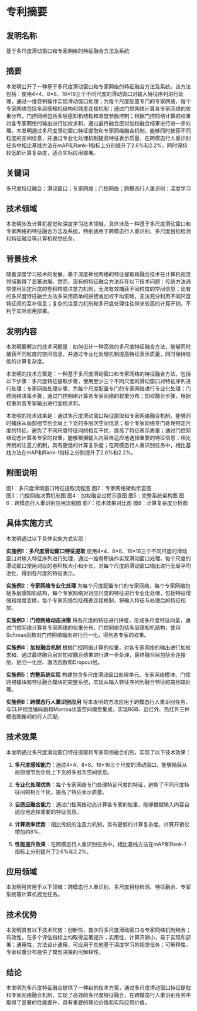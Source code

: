 # 专利摘要

## 发明名称
基于多尺度滑动窗口和专家网络的特征融合方法及系统

## 摘要

本发明公开了一种基于多尺度滑动窗口和专家网络的特征融合方法及系统。该方法包括：使用4×4、8×8、16×16三个不同尺度的滑动窗口对输入特征序列进行处理，通过一维卷积操作实现滑动窗口处理；为每个尺度配置专门的专家网络，每个专家网络包括多层感知机结构和残差连接机制；通过门控网络计算各专家网络的权重分布，门控网络包括多层感知机结构和温度参数控制；根据门控网络计算的权重对各专家网络的输出进行加权求和，通过最终融合层对加权融合结果进行进一步处理。本发明通过多尺度滑动窗口特征提取和专家网络融合机制，能够同时捕获不同粒度的空间信息，并通过专业化处理机制提高特征表示质量，在跨模态行人重识别任务中相比基线方法在mAP和Rank-1指标上分别提升了2.6%和2.2%，同时保持较低的计算复杂度，适合实际应用部署。

## 关键词
多尺度特征融合；滑动窗口；专家网络；门控网络；跨模态行人重识别；深度学习

## 技术领域
本发明涉及计算机视觉和深度学习技术领域，具体涉及一种基于多尺度滑动窗口和专家网络的特征融合方法及系统，特别适用于跨模态行人重识别、多尺度目标检测和特征融合等计算机视觉任务。

## 背景技术
随着深度学习技术的发展，基于深度神经网络的特征提取和融合技术在计算机视觉领域取得了显著进展。然而，现有的特征融合方法存在以下技术问题：传统方法通常使用固定尺度的卷积核或注意力机制，无法有效捕获不同粒度的空间信息；现有的多尺度特征融合方法多采用简单的拼接或加权平均策略，无法充分利用不同尺度特征间的互补信息；复杂的注意力机制和多尺度处理往往带来较高的计算开销，不利于实际应用部署。

## 发明内容
本发明要解决的技术问题是：如何设计一种高效的多尺度特征融合方法，能够同时捕获不同粒度的空间信息，并通过专业化处理机制提高特征表示质量，同时保持较低的计算复杂度。

本发明的技术方案是：一种基于多尺度滑动窗口和专家网络的特征融合方法，包括以下步骤：多尺度特征提取步骤，使用至少三个不同尺度的滑动窗口对特征序列进行处理；专家网络处理步骤，为每个尺度配置专门的专家网络进行专业化处理；门控网络决策步骤，通过门控网络计算各专家网络的权重分布；加权融合步骤，根据权重对各专家输出进行加权求和。

本发明的技术效果是：通过多尺度滑动窗口特征提取和专家网络融合机制，能够同时捕获从局部细节到全局上下文的多层次空间信息；每个专家网络专门处理特定尺度的特征，避免了不同尺度特征间的相互干扰，提高了特征表示质量；通过门控网络动态计算各专家的权重，能够根据输入内容自适应地选择重要的特征信息；相比传统的注意力机制，具有更低的计算复杂度；在跨模态行人重识别任务中，相比基线方法在mAP和Rank-1指标上分别提升了2.6%和2.2%。

## 附图说明
图1：多尺度滑动窗口特征提取流程图
图2：专家网络架构示意图  
图3：门控网络决策机制图
图4：加权融合过程示意图
图5：完整系统架构图
图6：跨模态行人重识别应用流程图
图7：技术效果对比图
图8：计算复杂度分析图

## 具体实施方式
本发明通过以下具体实施方式实现：

**实施例1：多尺度滑动窗口特征提取**
使用4×4、8×8、16×16三个不同尺度的滑动窗口对输入特征序列进行处理，通过一维卷积操作实现滑动窗口处理，每个尺度的滑动窗口使用对应的卷积核大小和步长，对每个尺度的滑动窗口输出进行全局平均池化，得到各尺度的特征表示。

**实施例2：专家网络专业化处理**
为每个尺度配置专门的专家网络，每个专家网络包括多层感知机结构，每个专家网络对对应尺度的特征进行专业化处理，包括特征增强和维度变换，每个专家网络包括残差连接机制，将输入特征与处理后的特征相加。

**实施例3：门控网络动态决策**
将各尺度的特征进行拼接，形成多尺度特征向量，通过门控网络计算各专家网络的权重分布，门控网络包括多层感知机结构，使用Softmax函数对门控网络输出进行归一化，得到各专家的权重。

**实施例4：加权融合机制**
根据门控网络计算的权重，对各专家网络的输出进行加权求和，通过最终融合层对加权融合结果进行进一步处理，最终融合层包括全连接层、层归一化层、激活函数和Dropout层。

**实施例5：完整系统实现**
构建包含多尺度滑动窗口处理单元、专家网络模块、门控网络模块和特征融合模块的完整系统，实现从输入特征序列到融合特征的端到端处理。

**实施例6：跨模态行人重识别应用**
将本发明的方法应用于跨模态行人重识别任务，与CLIP视觉编码器和Mamba状态空间模型集成，实现RGB、近红外、热红外三种模态图像间的行人匹配。

## 技术效果
本发明通过多尺度滑动窗口特征提取和专家网络融合机制，实现了以下技术效果：

1. **多尺度感知能力**：通过4×4、8×8、16×16三个尺度的滑动窗口，能够捕获从局部细节到全局上下文的多层次空间信息。

2. **专业化处理优势**：每个专家网络专门处理特定尺度的特征，避免了不同尺度特征间的相互干扰，提高了特征表示质量。

3. **自适应融合能力**：通过门控网络动态计算各专家的权重，能够根据输入内容自适应地选择重要的特征信息。

4. **计算效率优势**：相比传统的注意力机制，具有更低的计算复杂度，计算开销仅增加约8%。

5. **性能提升效果**：在跨模态行人重识别任务中，相比基线方法在mAP和Rank-1指标上分别提升了2.6%和2.2%。

## 应用领域
本发明可应用于以下领域：跨模态行人重识别、多尺度目标检测、特征融合、专家系统等计算机视觉任务。

## 技术优势
本发明具有以下技术优势：创新性，首次将多尺度滑动窗口与专家网络机制结合；有效性，在多个评估指标上均取得显著提升；实用性，计算开销小，易于实现和部署；通用性，方法设计通用，可应用于其他基于深度学习的视觉任务；可解释性，专家权重分布提供了模型决策的可解释性。

## 结论
本发明为多尺度特征融合提供了一种新的技术方案，通过多尺度滑动窗口特征提取和专家网络融合机制，实现了高效的多尺度特征融合，在跨模态行人重识别任务中取得了显著的性能提升，具有重要的理论价值和实际应用价值。
